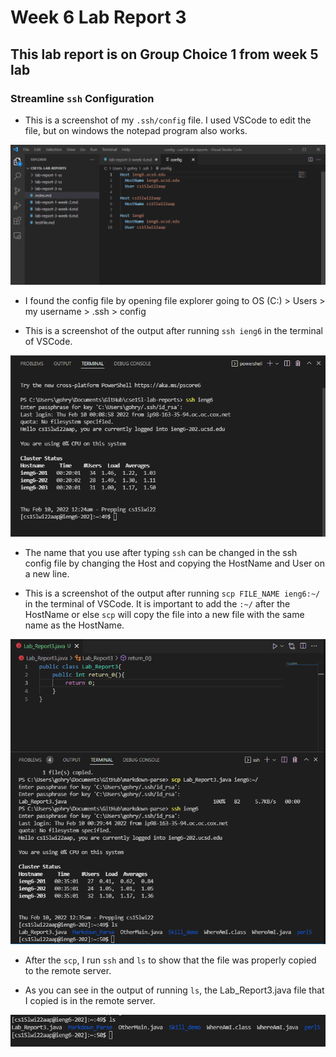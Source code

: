 # Week 6 Lab Report 3
## This lab report is on Group Choice 1 from week 5 lab

### Streamline ``ssh`` Configuration

* This is a screenshot of my ``.ssh/config`` file. I used VSCode to edit the file, but on windows the notepad program also works.

![Image](lab-report-3-ss/ssh_config_ss.png)

* I found the config file by opening file explorer going to OS (C:) > Users > my username > .ssh > config


* This is a screenshot of the output after running ``ssh ieng6`` in the terminal of VSCode.

![Image](lab-report-3-ss/ssh_terminal_ss.png)

* The name that you use after typing ``ssh`` can be changed in the ssh config file by changing the Host and copying the HostName and User on a new line.


* This is a screenshot of the output after running ``scp FILE_NAME ieng6:~/`` in the terminal of VSCode. It is important to add the ``:~/`` after the HostName or else ``scp`` will copy the file into a new file with the same name as the HostName.

![Image](lab-report-3-ss/scp_ieng6_ss.png)

* After the ``scp``, I run ``ssh`` and ``ls`` to show that the file was properly copied to the remote server.

* As you can see in the output of running ``ls``, the Lab_Report3.java file that I copied is in the remote server.

![Image](lab-report-3-ss/scp_ieng6_snip_ss.png)
